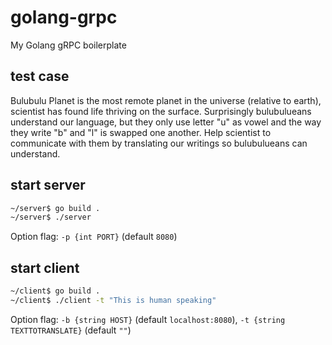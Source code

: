 # golang-grpc
My Golang gRPC boilerplate

## test case
Bulubulu Planet is the most remote planet in the universe (relative to earth), scientist has found life thriving on the surface. Surprisingly bulubulueans understand our language, but they only use letter "u" as vowel and the way they write "b" and "l" is swapped one another. Help scientist to communicate with them by translating our writings so bulubulueans can understand.

## start server
```sh
~/server$ go build .
~/server$ ./server
```
Option flag: `-p {int PORT}` (default `8080`)

## start client
```sh
~/client$ go build .
~/client$ ./client -t "This is human speaking"
```
Option flag: `-b {string HOST}` (default `localhost:8080`), `-t {string TEXTTOTRANSLATE}` (default `""`)
